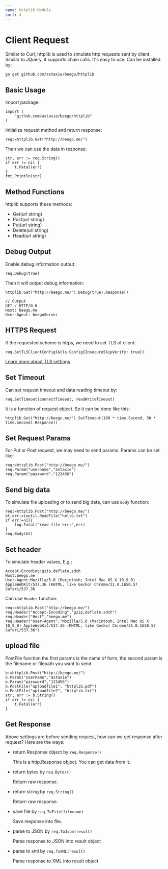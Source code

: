 ```yaml
---
name: Httplib Module
sort: 4
---
```


# Client Request

Similar to Curl, httplib is used to simulate http requests sent by client. Similar to JQuery, it supports chain calls. It's easy to use. Can be installed by:

	go get github.com/astaxie/beego/httplib

## Basic Usage

Import package:

	import (
		"github.com/astaxie/beego/httplib"
	)	

Initialize request method and return response:

	req:=httplib.Get("http://beego.me/")

Then we can use the data in response:

	str, err := req.String()
	if err != nil {
		t.Fatal(err)
	}
	fmt.Println(str)
	
## Method Functions

httplib supports these methods:

- Get(url string)
- Post(url string)
- Put(url string)
- Delete(url string)
- Head(url string)

## Debug Output

Enable debug information output:

	req.Debug(true)
	
Then it will output debug information:
	
	httplib.Get("http://beego.me/").Debug(true).Response()
	
	// Output
	GET / HTTP/0.0
	Host: beego.me
	User-Agent: beegoServer

## HTTPS Request

If the requested scheme is https, we need to set TLS of client:

	req.SetTLSClientConfig(&tls.Config{InsecureSkipVerify: true})
	
[Learn more about TLS settings](http://gowalker.org/crypto/tls#Config)
	
## Set Timeout

Can set request timeout and data reading timeout by:

	req.SetTimeout(connectTimeout, readWriteTimeout)

It is a function of request object. So it can be done like this:

	httplib.Get("http://beego.me/").SetTimeout(100 * time.Second, 30 * time.Second).Response()
	
## Set Request Params

For Put or Post request, we may need to send params. Params can be set like:

	req:=httplib.Post("http://beego.me/")
	req.Param("username","astaxie")
	req.Param("password","123456")
	
## Send big data

To simulate file uploading or to send big data, can use `Body` function:
	
	req:=httplib.Post("http://beego.me/")
	bt,err:=ioutil.ReadFile("hello.txt")
	if err!=nil{
		log.Fatal("read file err:",err)
	}
	req.Body(bt)
	
## Set header

To simulate header values, E.g.:

	Accept-Encoding:gzip,deflate,sdch
	Host:beego.me
	User-Agent:Mozilla/5.0 (Macintosh; Intel Mac OS X 10_9_0) AppleWebKit/537.36 (KHTML, like Gecko) Chrome/31.0.1650.57 Safari/537.36
	
Can use `Header` function:

	req:=httplib.Post("http://beego.me/")
	req.Header("Accept-Encoding","gzip,deflate,sdch")
	req.Header("Host","beego.me")
	req.Header("User-Agent","Mozilla/5.0 (Macintosh; Intel Mac OS X 10_9_0) AppleWebKit/537.36 (KHTML, like Gecko) Chrome/31.0.1650.57 Safari/537.36")
	
## upload file

PostFile function the first params is the name of form, the second param is the filename or filepath you want to send. 

```
b:=httplib.Post("http://beego.me/")
b.Param("username","astaxie")
b.Param("password","123456")
b.PostFile("uploadfile1", "httplib.pdf")
b.PostFile("uploadfile2", "httplib.txt")
str, err := b.String()
if err != nil {
    t.Fatal(err)
}	
```

		
## Get Response 

Above settings are before sending request, how can we get response after request? Here are the ways:

- return Response object by `req.Response()`

  This is a http.Response object. You can get data from it.

- return bytes by `req.Bytes()`

  Return raw response.

- return string by `req.String()`

  Return raw response.
	
- save file by `req.ToFile(filename)`

  Save response into file.
	
- parse to JSON by `req.ToJson(result)`

  Parse response to JSON into result object
	
- parse to xml by `req.ToXML(result)`

  Parse response to XML into result object

